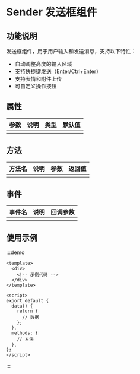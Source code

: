# Sender 发送框组件

## 功能说明

发送框组件，用于用户输入和发送消息，支持以下特性：

- 自动调整高度的输入区域
- 支持快捷键发送（Enter/Ctrl+Enter）
- 支持表情和附件上传
- 可自定义操作按钮

## 属性

| 参数 | 说明 | 类型 | 默认值 |
| ---- | ---- | ---- | ------ |
|      |      |      |        |

## 方法

| 方法名 | 说明 | 参数 | 返回值 |
| ------ | ---- | ---- | ------ |
|        |      |      |        |

## 事件

| 事件名 | 说明 | 回调参数 |
| ------ | ---- | -------- |
|        |      |          |

## 使用示例

:::demo

```vue
<template>
  <div>
    <!-- 示例代码 -->
  </div>
</template>

<script>
export default {
  data() {
    return {
      // 数据
    };
  },
  methods: {
    // 方法
  },
};
</script>
```

:::
